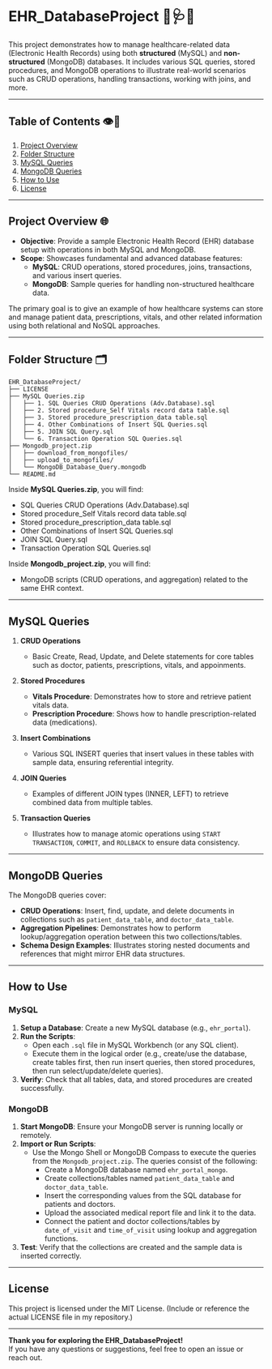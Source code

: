 
# EHR_DatabaseProject 🏥🩺💉

This project demonstrates how to manage healthcare-related data (Electronic Health Records) using both **structured** (MySQL) and **non-structured** (MongoDB) databases. It includes various SQL queries, stored procedures, and MongoDB operations to illustrate real-world scenarios such as CRUD operations, handling transactions, working with joins, and more.

---

## Table of Contents 👁️📌

1. [Project Overview](#project-overview)
2. [Folder Structure](#folder-structure)
3. [MySQL Queries](#mysql-queries)
4. [MongoDB Queries](#mongodb-queries)
5. [How to Use](#how-to-use)
6. [License](#license)


---

## Project Overview 🌐
- **Objective**: Provide a sample Electronic Health Record (EHR) database setup with operations in both MySQL and MongoDB.
- **Scope**: Showcases fundamental and advanced database features:
  - **MySQL**: CRUD operations, stored procedures, joins, transactions, and various insert queries.
  - **MongoDB**: Sample queries for handling non-structured healthcare data.

The primary goal is to give an example of how healthcare systems can store and manage patient data, prescriptions, vitals, and other related information using both relational and NoSQL approaches.

---

## Folder Structure 🗂️

```text
EHR_DatabaseProject/
├── LICENSE
├── MySQL Queries.zip
│   ├── 1. SQL Queries CRUD Operations (Adv.Database).sql
│   ├── 2. Stored procedure_Self Vitals record data table.sql
│   ├── 3. Stored procedure_prescription_data table.sql
│   ├── 4. Other Combinations of Insert SQL Queries.sql
│   ├── 5. JOIN SQL Query.sql
│   └── 6. Transaction Operation SQL Queries.sql
├── Mongodb_project.zip
│   ├── download_from_mongofiles/
│   ├── upload_to_mongofiles/
│   └── MongoDB_Database_Query.mongodb
└── README.md
```



Inside **MySQL Queries.zip**, you will find:
- SQL Queries CRUD Operations (Adv.Database).sql
- Stored procedure_Self Vitals record data table.sql
- Stored procedure_prescription_data table.sql 
- Other Combinations of Insert SQL Queries.sql  
- JOIN SQL Query.sql
- Transaction Operation SQL Queries.sql

   
Inside **Mongodb_project.zip**, you will find:
- MongoDB scripts (CRUD operations, and aggregation) related to the same EHR context.

---

## MySQL Queries

1. **CRUD Operations**  
   - Basic Create, Read, Update, and Delete statements for core tables such as doctor, patients, prescriptions, vitals, and appoinments.

2. **Stored Procedures**  
   - **Vitals Procedure**: Demonstrates how to store and retrieve patient vitals data.
   - **Prescription Procedure**: Shows how to handle prescription-related data (medications). 

3. **Insert Combinations**  
   - Various SQL INSERT queries that insert values in these tables with sample data, ensuring referential integrity.

4. **JOIN Queries**  
   - Examples of different JOIN types (INNER, LEFT) to retrieve combined data from multiple tables.

5. **Transaction Queries**  
   - Illustrates how to manage atomic operations using `START TRANSACTION`, `COMMIT`, and `ROLLBACK` to ensure data consistency.

---

## MongoDB Queries

The MongoDB queries cover:
- **CRUD Operations**: Insert, find, update, and delete documents in collections such as `patient_data_table`, and `doctor_data_table`.
- **Aggregation Pipelines**: Demonstrates how to perform lookup/aggregation operation between this two collections/tables.
- **Schema Design Examples**: Illustrates storing nested documents and references that might mirror EHR data structures.

---

## How to Use

### MySQL
1. **Setup a Database**: Create a new MySQL database (e.g., `ehr_portal`).
2. **Run the Scripts**:  
   - Open each `.sql` file in MySQL Workbench (or any SQL client).  
   - Execute them in the logical order (e.g., create/use the database, create tables first, then run insert queries, then stored procedures, then run select/update/delete queries).
3. **Verify**: Check that all tables, data, and stored procedures are created successfully.

### MongoDB
1. **Start MongoDB**: Ensure your MongoDB server is running locally or remotely.
2. **Import or Run Scripts**:  
   - Use the Mongo Shell or MongoDB Compass to execute the queries from the `Mongodb_project.zip`. The queries consist of the following:
     - Create a MongoDB database named `ehr_portal_mongo`.
     - Create collections/tables named `patient_data_table` and `doctor_data_table`.
     - Insert the corresponding values from the SQL database for patients and doctors.
     - Upload the associated medical report file and link it to the data.
     - Connect the patient and doctor collections/tables by `date_of_visit` and `time_of_visit` using lookup and aggregation functions.
3. **Test**: Verify that the collections are created and the sample data is inserted correctly.

---

## License

This project is licensed under the MIT License. (Include or reference the actual LICENSE file in my repository.)

---

**Thank you for exploring the EHR_DatabaseProject!**  
If you have any questions or suggestions, feel free to open an issue or reach out.




